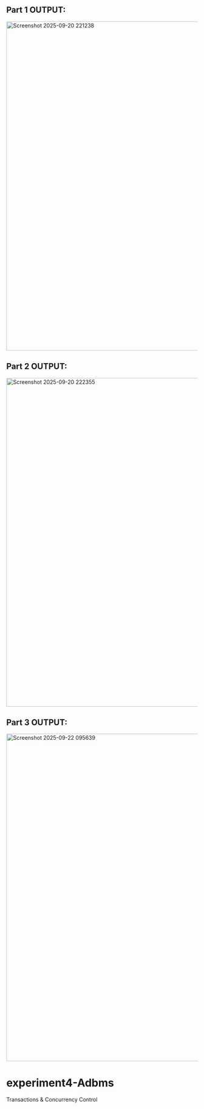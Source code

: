 ## Part 1 OUTPUT:

<img width="1916" height="864" alt="Screenshot 2025-09-20 221238" src="https://github.com/user-attachments/assets/052405e7-90cf-4a67-9dec-ecc09633b5fe" />



## Part 2 OUTPUT:
<img width="1919" height="863" alt="Screenshot 2025-09-20 222355" src="https://github.com/user-attachments/assets/1276e5eb-1e86-40a7-a2d0-063059d78b21" />



## Part 3 OUTPUT:
<img width="1915" height="860" alt="Screenshot 2025-09-22 095639" src="https://github.com/user-attachments/assets/1f63c353-9f42-43ef-a037-bdb5973b7840" />



# experiment4-Adbms
Transactions & Concurrency Control
